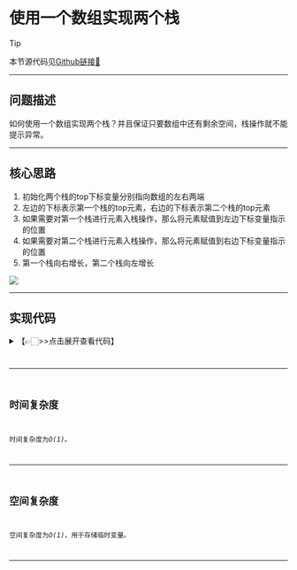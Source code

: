# 使用一个数组实现两个栈

> [!Tip]
> 
> 本节源代码见[Github链接🔗](https://github.com/MaxSolider/leetcode-algorithm/blob/main/structure/src/main/java/org/example/linkedlist/exercises/NthNodeFromEnd.java)

---

## 问题描述
如何使用一个数组实现两个栈？并且保证只要数组中还有剩余空间，栈操作就不能提示异常。

---

## 核心思路
1. 初始化两个栈的top下标变量分别指向数组的左右两端
2. 左边的下标表示第一个栈的top元素，右边的下标表示第二个栈的top元素
3. 如果需要对第一个栈进行元素入栈操作，那么将元素赋值到左边下标变量指示的位置
4. 如果需要对第二个栈进行元素入栈操作，那么将元素赋值到右边下标变量指示的位置
5. 第一个栈向右增长，第二个栈向左增长
<img src="https://imgse.com/i/pCANMSU">

---

## 实现代码
<details> 
	<summary>【👉🏻>>点击展开查看代码】</summary> 
	<pre>
		<code>
		/**  
		 * 一个数组实现两个栈  
		 *  
		 * @className: ArrayWithTwoStacks  
		 * @author: Max Solider  
		 * @date: 2023-06-09 07:42  
		 */public class ArrayWithTwoStacks {  
		      
		    private Integer[] dataArray;  
		    private int topOne;  
		    private int topTwo;  
		    private int size;  
		    public ArrayWithTwoStacks(int size) {  
		        if (size < 2) {  
		            throw new IllegalStateException("size < 2 is no persmissible");  
		        }  
		        dataArray = new Integer[size];  
		        this.size = size;  
		        topOne = -1;  
		        topTwo = size;  
		    }  
		      
		    public void push(int stackId, int data) {  
		        if (topOne + 1 == topTwo) {  
		            throw new StackOverflowError("Array is full");  
		        }  
		        if (stackId == 1) {  
		            dataArray[++topOne] = data;  
		        } else if (stackId == 2){  
		            dataArray[++topTwo] = data;  
		        }  
		        return;  
		    }  
		      
		    public Integer pop(int stackId) {  
		        if (stackId == 1) {  
		            if (topOne == -1) {  
		                throw new EmptyStackException();  
		            }  
		            int data = dataArray[topOne];  
		            dataArray[topOne--] = null;  
		            return data;  
		        } else if (stackId == 2) {  
		            if (topTwo == size) {  
		                throw new EmptyStackException();  
		            }  
		            int data = dataArray[topTwo];  
		            dataArray[topTwo++] = null;  
		            return data;  
		        }  
		        return null;  
		    }  
		      
		}
		</code>
	</pre>
</details>

---

## 时间复杂度
时间复杂度为*O(1)*。

---

## 空间复杂度
空间复杂度为*O(1)*，用于存储临时变量。

---